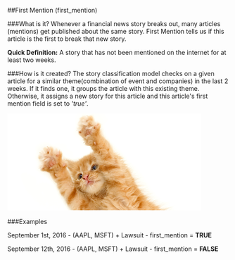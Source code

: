 ##First Mention (first_mention)

###What is it?
Whenever a financial news story breaks out, many articles (mentions) get published about the same story.
First Mention tells us if this article is the first to break that new story.

**Quick Definition:** A story that has not been mentioned on the internet for at least two weeks.

###How is it created?
The story classification model checks on a given article for a similar theme(combination of event and companies) in the last 2 weeks. 
If it finds one, it groups the article with this existing theme.
Otherwise, it assigns a new story for this article and this article's first mention field is set to *'true'*.

![alt text](images/placeholder.png "Alt Text here")

###Examples

September 1st, 2016 - (AAPL, MSFT) + Lawsuit - first_mention = **TRUE**

September 12th, 2016 - (AAPL, MSFT) + Lawsuit - first_mention = **FALSE**